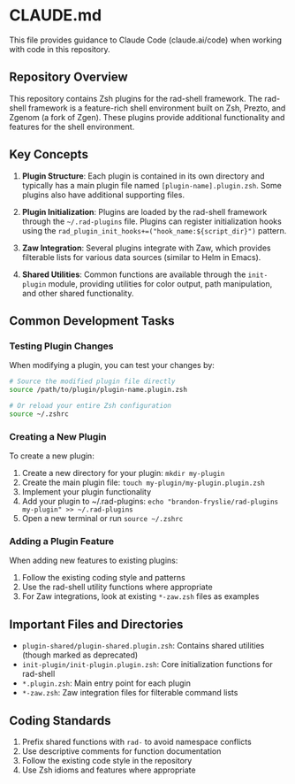 # CLAUDE.md

This file provides guidance to Claude Code (claude.ai/code) when working with code in this repository.

## Repository Overview

This repository contains Zsh plugins for the rad-shell framework. The rad-shell framework is a feature-rich shell environment built on Zsh, Prezto, and Zgenom (a fork of Zgen). These plugins provide additional functionality and features for the shell environment.

## Key Concepts

1. **Plugin Structure**: Each plugin is contained in its own directory and typically has a main plugin file named `[plugin-name].plugin.zsh`. Some plugins also have additional supporting files.

2. **Plugin Initialization**: Plugins are loaded by the rad-shell framework through the `~/.rad-plugins` file. Plugins can register initialization hooks using the `rad_plugin_init_hooks+=("hook_name:${script_dir}")` pattern.

3. **Zaw Integration**: Several plugins integrate with Zaw, which provides filterable lists for various data sources (similar to Helm in Emacs).

4. **Shared Utilities**: Common functions are available through the `init-plugin` module, providing utilities for color output, path manipulation, and other shared functionality.

## Common Development Tasks

### Testing Plugin Changes

When modifying a plugin, you can test your changes by:

```bash
# Source the modified plugin file directly
source /path/to/plugin/plugin-name.plugin.zsh

# Or reload your entire Zsh configuration
source ~/.zshrc
```

### Creating a New Plugin

To create a new plugin:

1. Create a new directory for your plugin: `mkdir my-plugin`
2. Create the main plugin file: `touch my-plugin/my-plugin.plugin.zsh`
3. Implement your plugin functionality
4. Add your plugin to ~/.rad-plugins: `echo "brandon-fryslie/rad-plugins my-plugin" >> ~/.rad-plugins`
5. Open a new terminal or run `source ~/.zshrc`

### Adding a Plugin Feature

When adding new features to existing plugins:

1. Follow the existing coding style and patterns
2. Use the rad-shell utility functions where appropriate
3. For Zaw integrations, look at existing `*-zaw.zsh` files as examples

## Important Files and Directories

- `plugin-shared/plugin-shared.plugin.zsh`: Contains shared utilities (though marked as deprecated)
- `init-plugin/init-plugin.plugin.zsh`: Core initialization functions for rad-shell
- `*.plugin.zsh`: Main entry point for each plugin
- `*-zaw.zsh`: Zaw integration files for filterable command lists

## Coding Standards

1. Prefix shared functions with `rad-` to avoid namespace conflicts
2. Use descriptive comments for function documentation
3. Follow the existing code style in the repository
4. Use Zsh idioms and features where appropriate